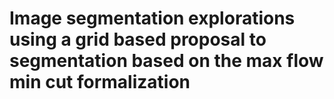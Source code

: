 # Image segmentation explorations using a grid based proposal to segmentation based on the max flow min cut formalization
